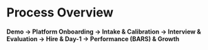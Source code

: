 # Process Overview

**Demo → Platform Onboarding → Intake & Calibration → Interview & Evaluation → Hire & Day-1 → Performance (BARS) & Growth**
